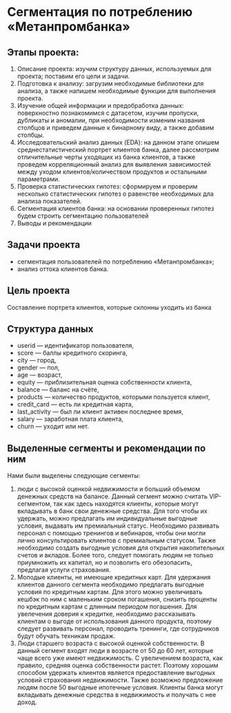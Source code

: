 # Сегментация по потреблению «Метанпромбанка»
## Этапы проекта:
1) Описание проекта: изучим структуру данных, используемых для проекта; поставим его цели и задачи.
2) Подготовка к анализу: загрузим необходимые библиотеки для анализа, а также напишем необходимые функции для выполнения проекта.
3) Изучение общей информации и предобработка данных: поверхностно познакомимся с датасетом, изучим пропуски, дубликаты и аномалии, при необходимости изменим названия столбцов и приведем данные к бинарному виду, а также добавим столбцы.
4) Исследовательский анализ данных (EDA): на данном этапе опишем среднестатистический портрет клиентов банка, далее рассмотрим отличительные черты уходящих из банка клиентов, а также проведем корреляционный анализ для выявления зависимостей между уходом клиентов/количеством продуктов и остальными параметрами.
5) Проверка статистических гипотез: сформируем и проверим несколько статистических гипотез о равенстве необходимых дла анализа показателей.
6) Сегментация клиентов банка: на основании проверенных гипотез будем строить сегментацию пользователей
7) Выводы и рекомендации
## Задачи проекта
* сегментация пользователей по потреблению «Метанпромбанка»;
* анализ оттока клиентов банка.
## Цель проекта 
Составление портрета клиентов, которые склонны уходить из банка
## Структура данных
* userid — идентификатор пользователя,
* score — баллы кредитного скоринга,
* city — город,
* gender — пол,
* age — возраст,
* equity — приблизительная оценка собственности клиента,
* balance — баланс на счёте,
* products — количество продуктов, которыми пользуется клиент,
* credit_card — есть ли кредитная карта,
* last_activity — был ли клиент активен последнее время,
* salary — заработная плата клиента,
* churn — уходит или нет.
## Выделенные сегменты и рекомендации по ним
Нами были выделены следующие сегменты:
1) люди с высокой оценкой недвижимости и больший объемом денежных средств на балансе. Данный сегмент можно считать VIP-сегментом, так как здесь находятся клиенты, которые могут вкладывать в банк свои денежные средства. Для того чтобы их удержать, можно предлагать им индивидуальные выгодные условия, выдавать им премиальный статус. Необходимо развивать персонал с помощью тренингов и вебинаров, чтобы они могли лично консультировать клиентов с премиальным статусом. Также необходимо создать выгодные условия для открытия накопительных счетов и вкладов. Более того, следует помогать людям не только приумножить их капитал, но и позволить его обезопасить, предлагая услуги страхования.
2) Молодые клиенты, не имеющие кредитных карт. Для удержания клиентов данного сегмента необходимо предлагать выгодные условия по кредитным картам. Для этого можно увеличивать кешбэк по ним с маленьким сроком погашения, снизить проценты по кредитным картам с длинным периодом погашения. Для увелечения доверия к кредитке, необходимо рассказывать клиентам о выгоде от использования данного продукта, поэтому следует развивать персонал, проводить тренинги, где сотрудников будут обучать техникам продаж.
3) Люди старшего возраста с высокой оценкой собственности. В данный сегмент входят люди в возрасте от 50 до 60 лет, которые чаще всего уже имеют недвижимость. С увеличением возраста, как правило, средняя оценка собственности растет. Поэтому хорошим способом удержать клиентов является предоставление выгодных условий страхования недвижимости. Также возможно предложение людям после 50 выгодные ипотечные условия. Клиенты банка могут вкладывать денежные средства в недвижимость и получать с нее доход.
